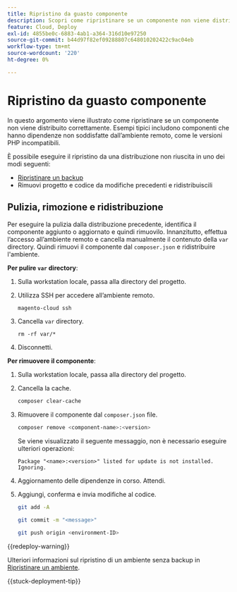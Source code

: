 ```yaml
---
title: Ripristino da guasto componente
description: Scopri come ripristinare se un componente non viene distribuito correttamente in Adobe Commerce sull’infrastruttura cloud.
feature: Cloud, Deploy
exl-id: 4855be0c-6883-4ab1-a364-316d10e97250
source-git-commit: b44d97f82ef09288807c648010202422c9ac04eb
workflow-type: tm+mt
source-wordcount: '220'
ht-degree: 0%

---
```


# Ripristino da guasto componente

In questo argomento viene illustrato come ripristinare se un componente non viene distribuito correttamente. Esempi tipici includono componenti che hanno dipendenze non soddisfatte dall’ambiente remoto, come le versioni PHP incompatibili.

È possibile eseguire il ripristino da una distribuzione non riuscita in uno dei modi seguenti:

- [Ripristinare un backup](../storage/snapshots.md#restore-a-snapshot)
- Rimuovi progetto e codice da modifiche precedenti e ridistribuiscili

## Pulizia, rimozione e ridistribuzione

Per eseguire la pulizia dalla distribuzione precedente, identifica il componente aggiunto o aggiornato e quindi rimuovilo. Innanzitutto, effettua l’accesso all’ambiente remoto e cancella manualmente il contenuto della `var` directory. Quindi rimuovi il componente dal `composer.json` e ridistribuire l&#39;ambiente.

**Per pulire `var` directory**:

1. Sulla workstation locale, passa alla directory del progetto.

1. Utilizza SSH per accedere all’ambiente remoto.

   ```bash
   magento-cloud ssh
   ```

1. Cancella `var` directory.

   ```shell
   rm -rf var/*
   ```

1. Disconnetti.

**Per rimuovere il componente**:

1. Sulla workstation locale, passa alla directory del progetto.

1. Cancella la cache.

   ```bash
   composer clear-cache
   ```

1. Rimuovere il componente dal `composer.json` file.

   ```bash
   composer remove <component-name>:<version>
   ```

   Se viene visualizzato il seguente messaggio, non è necessario eseguire ulteriori operazioni:

   ```terminal
   Package "<name>:<version>" listed for update is not installed. Ignoring.
   ```

1. Aggiornamento delle dipendenze in corso. Attendi.

1. Aggiungi, conferma e invia modifiche al codice.

   ```bash
   git add -A
   ```

   ```bash
   git commit -m "<message>"
   ```

   ```bash
   git push origin <environment-ID>
   ```

{{redeploy-warning}}

Ulteriori informazioni sul ripristino di un ambiente senza backup in [Ripristinare un ambiente](../development/restore-environment.md).

{{stuck-deployment-tip}}
